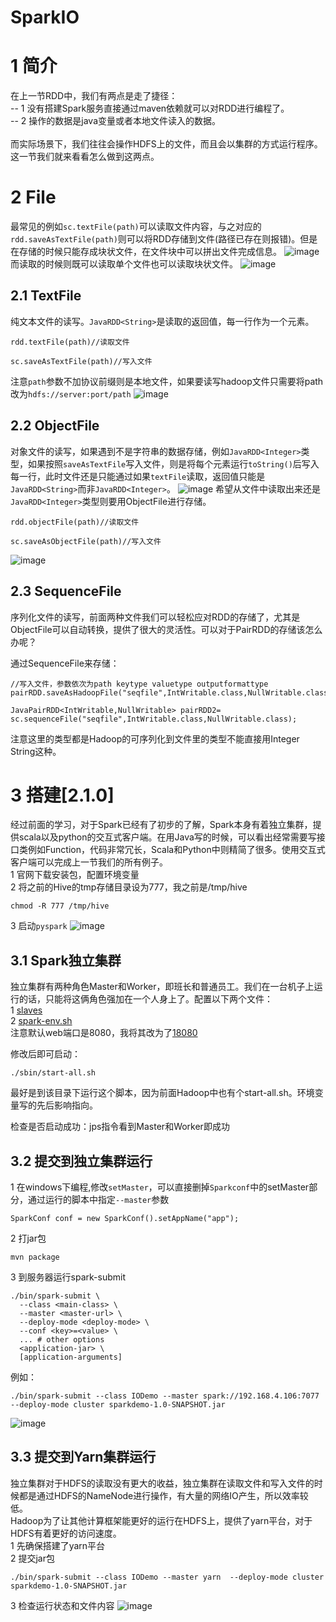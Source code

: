# SparkIO
# 1 简介
在上一节RDD中，我们有两点是走了捷径：  
-- 1 没有搭建Spark服务直接通过maven依赖就可以对RDD进行编程了。     
-- 2 操作的数据是java变量或者本地文件读入的数据。  <br>  
而实际场景下，我们往往会操作HDFS上的文件，而且会以集群的方式运行程序。这一节我们就来看看怎么做到这两点。
# 2 File
最常见的例如`sc.textFile(path)`可以读取文件内容，与之对应的`rdd.saveAsTextFile(path)`则可以将RDD存储到文件(路径已存在则报错)。但是在存储的时候只能存成块状文件，在文件块中可以拼出文件完成信息。
![image](img/spark.gif)
而读取的时候则既可以读取单个文件也可以读取块状文件。
![image](img/spark2.gif)

## 2.1  TextFile
纯文本文件的读写。`JavaRDD<String>`是读取的返回值，每一行作为一个元素。
```
rdd.textFile(path)//读取文件

sc.saveAsTextFile(path)//写入文件
```
注意`path`参数不加协议前缀则是本地文件，如果要读写hadoop文件只需要将path改为`hdfs://server:port/path`
![image](img/spark3.gif)
## 2.2 ObjectFile
对象文件的读写，如果遇到不是字符串的数据存储，例如`JavaRDD<Integer>`类型，如果按照`saveAsTextFile`写入文件，则是将每个元素运行`toString()`后写入每一行，此时文件还是只能通过如果`textFile`读取，返回值只能是`JavaRDD<String>`而非`JavaRDD<Integer>`。
![image](img/spark4.gif)
希望从文件中读取出来还是`JavaRDD<Integer>`类型则要用ObjectFile进行存储。
```
rdd.objectFile(path)//读取文件

sc.saveAsObjectFile(path)//写入文件
```
![image](img/spark5.gif)
## 2.3 SequenceFile
序列化文件的读写，前面两种文件我们可以轻松应对RDD的存储了，尤其是ObjectFile可以自动转换，提供了很大的灵活性。可以对于PairRDD的存储该怎么办呢？  

通过SequenceFile来存储：
```
//写入文件，参数依次为path keytype valuetype outputformattype
pairRDD.saveAsHadoopFile("seqfile",IntWritable.class,NullWritable.class,SequenceFileOutputFormat.class);

JavaPairRDD<IntWritable,NullWritable> pairRDD2= sc.sequenceFile("seqfile",IntWritable.class,NullWritable.class);
```
注意这里的类型都是Hadoop的可序列化到文件里的类型不能直接用Integer String这种。
# 3 搭建[2.1.0]
经过前面的学习，对于Spark已经有了初步的了解，Spark本身有着独立集群，提供scala以及python的交互式客户端。在用Java写的时候，可以看出经常需要写接口类例如Function，代码非常冗长，Scala和Python中则精简了很多。使用交互式客户端可以完成上一节我们的所有例子。  <br>
1 官网下载安装包，配置环境变量<br>
2 将之前的Hive的tmp存储目录设为777，我之前是/tmp/hive
```
chmod -R 777 /tmp/hive
```
3 启动`pyspark`
![image](img/spark6.gif)
## 3.1 Spark独立集群
独立集群有两种角色Master和Worker，即班长和普通员工。我们在一台机子上运行的话，只能将这俩角色强加在一个人身上了。配置以下两个文件：<br>
1 [slaves](conf/slaves)<br>
2 [spark-env.sh](conf/spark-env.sh)<br>
注意默认web端口是8080，我将其改为了[18080](conf/spark-env.sh)<br>
  
修改后即可启动：
```
./sbin/start-all.sh
```
最好是到该目录下运行这个脚本，因为前面Hadoop中也有个start-all.sh。环境变量写的先后影响指向。  

检查是否启动成功：jps指令看到Master和Worker即成功
## 3.2 提交到独立集群运行
1 在windows下编程,修改`setMaster`，可以直接删掉`Sparkconf`中的setMaster部分，通过运行的脚本中指定`--master`参数
```
SparkConf conf = new SparkConf().setAppName("app");
```
2 打jar包
```
mvn package
```
3 到服务器运行spark-submit
```
./bin/spark-submit \
  --class <main-class> \
  --master <master-url> \
  --deploy-mode <deploy-mode> \
  --conf <key>=<value> \
  ... # other options
  <application-jar> \
  [application-arguments]
```
例如：
```
./bin/spark-submit --class IODemo --master spark://192.168.4.106:7077  --deploy-mode cluster sparkdemo-1.0-SNAPSHOT.jar 
```
![image](img/spark7.gif)

## 3.3 提交到Yarn集群运行
独立集群对于HDFS的读取没有更大的收益，独立集群在读取文件和写入文件的时候都是通过HDFS的NameNode进行操作，有大量的网络IO产生，所以效率较低。<br>
Hadoop为了让其他计算框架能更好的运行在HDFS上，提供了yarn平台，对于HDFS有着更好的访问速度。<br>
1 先确保搭建了yarn平台<br>
2 提交jar包
```
./bin/spark-submit --class IODemo --master yarn  --deploy-mode cluster sparkdemo-1.0-SNAPSHOT.jar 
```
3 检查运行状态和文件内容
![image](img/spark8.gif)




